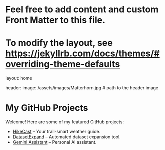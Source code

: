 # Feel free to add content and custom Front Matter to this file.
# To modify the layout, see https://jekyllrb.com/docs/themes/#overriding-theme-defaults

layout: home

header:
  image: /assets/images/Matterhorn.jpg # path to the header image

# My GitHub Projects

Welcome! Here are some of my featured GitHub projects:

<ul>
  <li><a href="https://github.com/A1exan10er/HikeCast" target="_blank">HikeCast</a> – Your trail-smart weather guide.</li>
  <li><a href="https://github.com/A1exan10er/DatasetExpand" target="_blank">DatasetExpand</a> – Automated dataset expansion tool.</li>
  <li><a href="https://github.com/A1exan10er/Gemini_Assistant" target="_blank">Gemini Assistant</a> – Personal AI assistant.</li>
</ul>